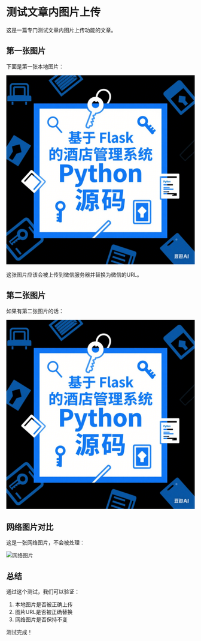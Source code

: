 # 测试文章内图片上传

这是一篇专门测试文章内图片上传功能的文章。

## 第一张图片

下面是第一张本地图片：

![测试图片1](cover.png)

这张图片应该会被上传到微信服务器并替换为微信的URL。

## 第二张图片

如果有第二张图片的话：

![测试图片2](cover.png)

## 网络图片对比

这是一张网络图片，不会被处理：

![网络图片](https://www.baidu.com/img/PCtm_d9c8750bed0b3c7d089fa7d55720d6cf.png)

## 总结

通过这个测试，我们可以验证：
1. 本地图片是否被正确上传
2. 图片URL是否被正确替换
3. 网络图片是否保持不变

测试完成！